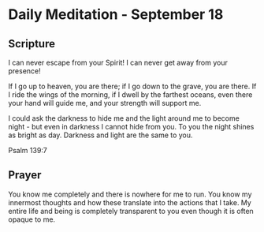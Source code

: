 # Daily Meditation - September 18

## Scripture

I can never escape from your Spirit! I can never get away from your presence! 

If I go up to heaven, you are there; if I go down to the grave, you are there. If I ride the wings
of the morning, if I dwell by the farthest oceans, even there your hand will guide me, and your
strength will support me.

I could ask the darkness to hide me and the light around me to become night - but even in darkness I
cannot hide from you. To you the night shines as bright as day. Darkness and light are the same to
you. 

Psalm 139:7


## Prayer

You know me completely and there is nowhere for me to run.  You know my innermost thoughts and
how these translate into the actions that I take.  My entire life and being is completely 
transparent to you even though it is often opaque to me.

